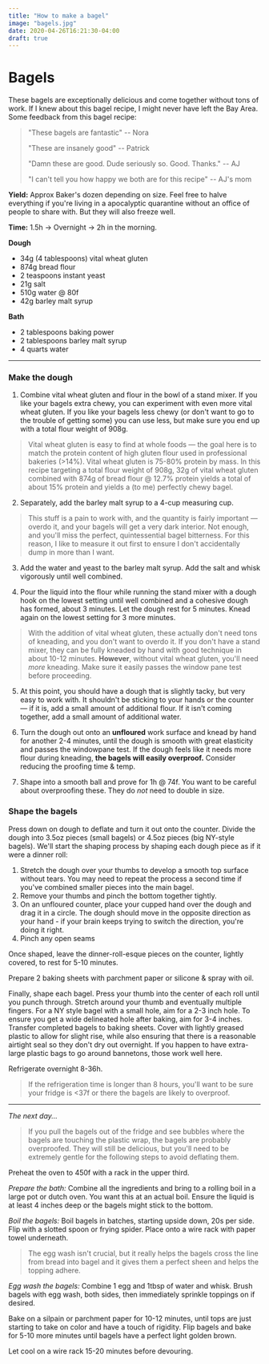 ```yaml
---
title: "How to make a bagel"
image: "bagels.jpg" 
date: 2020-04-26T16:21:30-04:00
draft: true
---
```

# Bagels

These bagels are exceptionally delicious and come together without tons of work. If I knew about this bagel recipe, I might never have left the Bay Area. Some feedback from this bagel recipe:

> "These bagels are fantastic" -- Nora
>
> "These are insanely good" -- Patrick
>
> "Damn these are good. Dude seriously so. Good. Thanks." -- AJ
>
> "I can't tell you how happy we both are for this recipe" -- AJ's mom


**Yield:** Approx Baker's dozen depending on size. Feel free to halve everything if you're living in a apocalyptic quarantine without an office of people to share with. But they will also freeze well.

**Time:** 1.5h -> Overnight -> 2h in the morning.

**Dough**

- 34g (4 tablespoons) vital wheat gluten
- 874g bread flour
- 2 teaspoons instant yeast
- 21g salt
- 510g water @ 80f
- 42g barley malt syrup

**Bath**

- 2 tablespoons baking power
- 2 tablespoons barley malt syrup
- 4 quarts water

---

### Make the dough

1. Combine vital wheat gluten and flour in the bowl of a stand mixer. If you like your bagels extra chewy, you can experiment with even more vital wheat gluten. If you like your bagels less chewy (or don't want to go to the trouble of getting some) you can use less, but make sure you end up with a total flour weight of 908g.

> Vital wheat gluten is easy to find at whole foods — the goal here is to match the protein content of high gluten flour used in professional bakeries (>14%). Vital wheat gluten is 75-80% protein by mass. In this recipe targeting a total flour weight of 908g, 32g of vital wheat gluten combined with 874g of bread flour @ 12.7% protein yields a total of about 15% protein and yields a (to me) perfectly chewy bagel.

2. Separately, add the barley malt syrup to a 4-cup measuring cup. 

> This stuff is a pain to work with, and the quantity is fairly important — overdo it, and your bagels will get a very dark interior. Not enough, and you'll miss the perfect, quintessential bagel bitterness. For this reason, I like to measure it out first to ensure I don't accidentally dump in more than I want.

3. Add the water and yeast to the barley malt syrup. Add the salt and whisk vigorously until well combined.

4. Pour the liquid into the flour while running the stand mixer with a dough hook on the lowest setting until well combined and a cohesive dough has formed, about 3 minutes. Let the dough rest for 5 minutes. Knead again on the lowest setting for 3 more minutes.

> With the addition of vital wheat gluten, these actually don't need tons of kneading, and you don't want to overdo it. If you don't have a stand mixer, they can be fully kneaded by hand with good technique in about 10-12 minutes. **However**, without vital wheat gluten, you'll need _more_ kneading. Make sure it easily passes the window pane test before proceeding.

5. At this point, you should have a dough that is slightly tacky, but very easy to work with. It shouldn't be sticking to your hands or the counter — if it is, add a small amount of additional flour. If it isn't coming together, add a small amount of additional water.

6. Turn the dough out onto an **unfloured** work surface and knead by hand for another 2-4 minutes, until the dough is smooth with great elasticity and passes the windowpane test. If the dough feels like it needs more flour during kneading, **the bagels will easily overproof.** Consider reducing the proofing time & temp.

7. Shape into a smooth ball and prove for 1h @ 74f. You want to be careful about overproofing these. They do *not* need to double in size.

### Shape the bagels
Press down on dough to deflate and turn it out onto the counter. Divide the dough into 3.5oz pieces (small bagels) or 4.5oz pieces (big NY-style bagels). We'll start the shaping process by shaping each dough piece as if it were a dinner roll:

1. Stretch the dough over your thumbs to develop a smooth top surface without tears. You may need to repeat the process a second time if you've combined smaller pieces into the main bagel.
2. Remove your thumbs and pinch the bottom together tightly.
3. On an unfloured counter, place your cupped hand over the dough and drag it in a circle. The dough should move in the opposite direction as your hand - if your brain keeps trying to switch the direction, you're doing it right.
4. Pinch any open seams

Once shaped, leave the dinner-roll-esque pieces on the counter, lightly covered, to rest for 5-10 minutes.  

Prepare 2 baking sheets with parchment paper or silicone & spray with oil.

Finally, shape each bagel. Press your thumb into the center of each roll until you punch through. Stretch around your thumb and eventually multiple fingers. For a NY style bagel with a small hole, aim for a 2-3 inch hole. To ensure you get a wide delineated hole after baking, aim for 3-4 inches. Transfer completed bagels to baking sheets. Cover with lightly greased plastic to allow for slight rise, while also ensuring that there is a reasonable airtight seal so they don't dry out overnight. If you happen to have extra-large plastic bags to go around bannetons, those work well here.

Refrigerate overnight 8-36h.

> If the refrigeration time is longer than 8 hours, you'll want to be sure your fridge is <37f or there the bagels are likely to overproof.

---
*The next day...*
> If you pull the bagels out of the fridge and see bubbles where the bagels are touching the plastic wrap, the bagels are probably overproofed. They will still be delicious, but you'll need to be extremely gentle for the following steps to avoid deflating them.

Preheat the oven to 450f with a rack in the upper third.

*Prepare the bath:*
Combine all the ingredients and bring to a rolling boil in a large pot or dutch oven. You want this at an actual boil. Ensure the liquid is at least 4 inches deep or the bagels might stick to the bottom.

*Boil the bagels:* Boil bagels in batches, starting upside down, 20s per side. Flip with a slotted spoon or frying spider. Place onto a wire rack with paper towel underneath. 

> The egg wash isn't crucial, but it really helps the bagels cross the line from bread into bagel and it gives them a perfect sheen and helps the topping adhere.

*Egg wash the bagels:* Combine 1 egg and 1tbsp of water and whisk. Brush bagels with egg wash, both sides, then immediately sprinkle toppings on if desired.


Bake on a silpain or parchment paper for 10-12 minutes, until tops are just starting to take on color and have a touch of rigidity. Flip bagels and bake for 5-10 more minutes until bagels have a perfect light golden brown.

Let cool on a wire rack 15-20 minutes before devouring.

